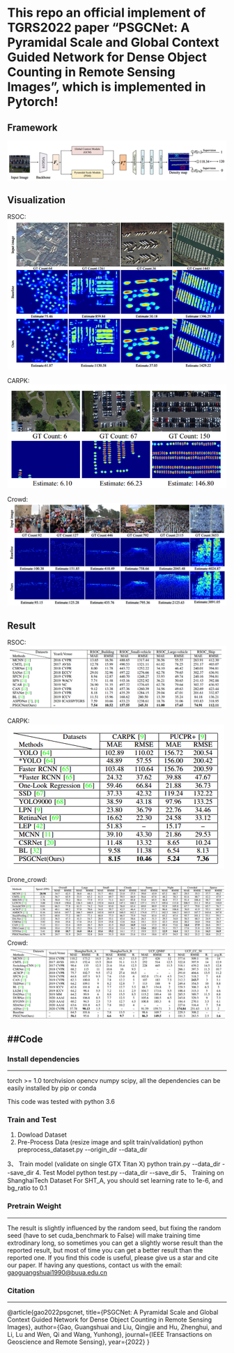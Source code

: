  # This repo an official implement of TGRS2022 paper “PSGCNet: A Pyramidal Scale and Global Context Guided Network for Dense Object Counting in Remote Sensing Images”, which is implemented in Pytorch!

 Framework
 -------------------
![](https://github.com/gaoguangshuai/PSGCNet/blob/main/framework.png)

Visualization
---------------------
RSOC:
![](https://github.com/gaoguangshuai/PSGCNet/blob/main/visualization_RSOC.png)

CARPK:
![](https://github.com/gaoguangshuai/PSGCNet/blob/main/visualization_CARPK.png)

Crowd:
![](https://github.com/gaoguangshuai/PSGCNet/blob/main/visualization_Crowd.png)

Result
-----------------------
RSOC:
![](https://github.com/gaoguangshuai/PSGCNet/blob/main/result_RSOC.png)

CARPK:
![](https://github.com/gaoguangshuai/PSGCNet/blob/main/result_CARPK.png)

Drone_crowd:
![](https://github.com/gaoguangshuai/PSGCNet/blob/main/result_Drone.png)
Crowd:
![](https://github.com/gaoguangshuai/PSGCNet/blob/main/result_Crowd.png)

##Code
-----------------------
### Install dependencies
-----------------------

torch >= 1.0 torchvision opencv numpy scipy, all the dependencies can be easily installed by pip or conda

This code was tested with python 3.6

### Train and Test
1. Dowload Dataset
2. Pre-Process Data (resize image and split train/validation)
python preprocess_dataset.py --origin_dir <directory of original data> --data_dir <directory of processed data>

3、 Train model (validate on single GTX Titan X)
python train.py --data_dir <directory of processed data> --save_dir <directory of log and model>
4. Test Model
python test.py --data_dir <directory of processed data> --save_dir <directory of log and model>
5、 Training on ShanghaiTech Dataset
For SHT_A, you should set learning rate to 1e-6, and bg_ratio to 0.1


 
### Pretrain Weight
----------------------

 
 
 
 
 
 
 
 
 
 
The result is slightly influenced by the random seed, but fixing the random seed (have to set cuda_benchmark to False) will make training time extrodinary long, so sometimes you can get a slightly worse result than the reported result, but most of time you can get a better result than the reported one. If you find this code is useful, please give us a star and cite our paper. If having any questions, contact us with the email: gaoguangshuai1990@buua.edu.cn

### Citation
-------------------
@article{gao2022psgcnet,
  title={PSGCNet: A Pyramidal Scale and Global Context Guided Network for Dense Object Counting in Remote Sensing Images},
  author={Gao, Guangshuai and Liu, Qingjie and Hu, Zhenghui, and Li, Lu and Wen, Qi and Wang, Yunhong},
  journal={IEEE Transactions on Geoscience and Remote Sensing},
  year={2022}
}


 
 

 
 
 


